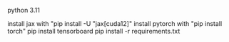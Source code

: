 python 3.11

install jax with "pip install -U "jax[cuda12]"
install pytorch with "pip install torch"
pip install tensorboard
pip install -r requirements.txt
